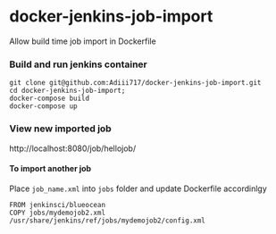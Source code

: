 # docker-jenkins-job-import
Allow build time job import in Dockerfile

### Build and run jenkins container

```
git clone git@github.com:Adiii717/docker-jenkins-job-import.git
cd docker-jenkins-job-import;
docker-compose build
docker-compose up
```
### View new imported job

http://localhost:8080/job/hellojob/


#### To import another job

Place `job_name.xml` into `jobs` folder and update Dockerfile accordinlgy

```
FROM jenkinsci/blueocean 
COPY jobs/mydemojob2.xml /usr/share/jenkins/ref/jobs/mydemojob2/config.xml

```
